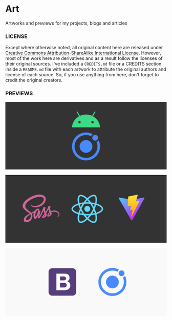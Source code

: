 # Art
Artworks and previews for my projects, blogs and articles

### LICENSE
Except where otherwise noted, all original content here are released under
[Creative Commons Attribution-ShareAlike International License](https://creativecommons.org/licenses/by-sa/4.0/ "More info on CC BY-SA"). However, most of the work here are
derivatives and as a result follow the licenses of their original sources.
I've included a `CREDITS.md` file or a CREDITS section inside a `README.md`
file with each artwork to attribute the original authors and license of each
source. So, if you use anything from here, don't forget to credit the original
creators.

### PREVIEWS

![Cover image for Ionic Android blog post](Blog%20Covers/Ionic%20Android/ionic-build-without-android-studio.png)

![Cover image for Sass Vite React blog post](Blog%20Covers/Sass%20Vite%20React/sass-vite-react.png)

![Cover image for Bootstrap Ionic blog post](Blog%20Covers/Bootstrap%20Ionic/bootstrap-ionic.png)

